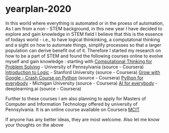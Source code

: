 # yearplan-2020
In this world where everything is automated or in the proess of automation, As I am from a non - STEM background, in this new year I have decided to explore and gain knowledge in STEM field
I believe that this is the essence of todays world - i.e., to have logical thinkinking, a computatonal thinking and a sight on how to automate things, simplify processes so that a larger population can derive benefit out of it.
Therefore I started my research on how to be a part of STEM and found the following courses online to evolve myself and gain knowledge :
starting with 
[Computational Thinking for Problem Solving](https://www.coursera.org/learn/computational-thinking-problem-solving/) - University of Pennsylvania (source - Coursera) 
[Introduction to Logic](https://www.coursera.org/learn/logic-introduction?=) - Stanford University (source - Coursera)
[Grow with Google - Crash Course on Python](https://www.coursera.org/learn/python-crash-course/) (source - Coursera)
[Python for everybody](https://www.coursera.org/specializations/python?=) - Michigan University (source - Coursera)
[AI for everybody](https://www.coursera.org/learn/ai-for-everyone?) - deeplearning.ai (source - Coursera)

Further to these courses I am also planning to apply for Masters of Computer and Information Technology offered by university of Pennsylvania. It is an online course available on Coursera [MCIT]( https://www.coursera.org/search?query=MCIT&page=1&configure%5BclickAnalytics%5D=true&indices%5Bprod_all_products_term_optimization%5D%5Bconfigure%5D%5BclickAnalytics%5D=true&indices%5Bprod_all_products_term_optimization%5D%5Bconfigure%5D%5BruleContexts%5D%5B0%5D=en&indices%5Bprod_all_products_term_optimization%5D%5Bconfigure%5D%5BhitsPerPage%5D=10 )

If anyone has any better ideas, they are most welcome. Also let me know your thoughts on the above
